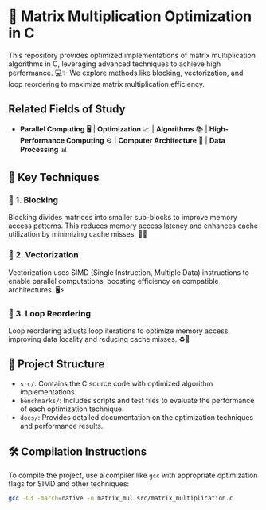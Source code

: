# 🚀 Matrix Multiplication Optimization in C

This repository provides optimized implementations of matrix multiplication algorithms in C, leveraging advanced techniques to achieve high performance. 💻✨ We explore methods like blocking, vectorization, and loop reordering to maximize matrix multiplication efficiency.

## Related Fields of Study
- **Parallel Computing** 🖥️ | **Optimization** 📈 | **Algorithms** 📚 | **High-Performance Computing** ⚙️ | **Computer Architecture** 🧩 | **Data Processing** 📊

## 🌟 Key Techniques

### 🔹 1. Blocking
Blocking divides matrices into smaller sub-blocks to improve memory access patterns. This reduces memory access latency and enhances cache utilization by minimizing cache misses. 📐💾

### 🔹 2. Vectorization
Vectorization uses SIMD (Single Instruction, Multiple Data) instructions to enable parallel computations, boosting efficiency on compatible architectures. 🖥️⚡

### 🔹 3. Loop Reordering
Loop reordering adjusts loop iterations to optimize memory access, improving data locality and reducing cache misses. ♻️🔄

## 📂 Project Structure

- `src/`: Contains the C source code with optimized algorithm implementations.
- `benchmarks/`: Includes scripts and test files to evaluate the performance of each optimization technique.
- `docs/`: Provides detailed documentation on the optimization techniques and performance results.

## 🛠️ Compilation Instructions

To compile the project, use a compiler like `gcc` with appropriate optimization flags for SIMD and other techniques:
```bash
gcc -O3 -march=native -o matrix_mul src/matrix_multiplication.c
